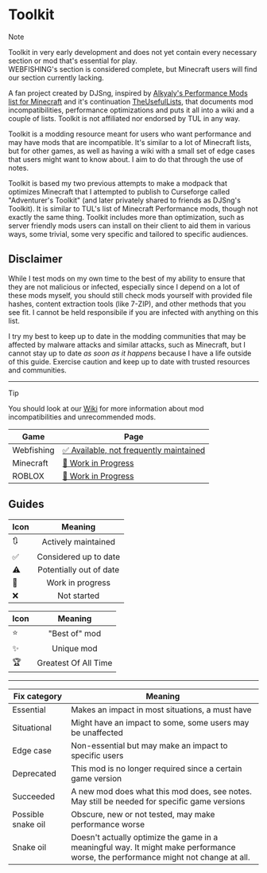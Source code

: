 # Toolkit
> [!NOTE]
> Toolkit in very early development and does not yet contain every necessary section or mod that's essential for play.  
> WEBFISHING's section is considered complete, but Minecraft users will find our section currently lacking.

A fan project created by DJSng, inspired by [Alkyaly's Performance Mods list for Minecraft](https://web.archive.org/web/20211201121958/https://gist.github.com/alkyaly/02830c560d15256855bc529e1e232e88) and it's continuation [TheUsefulLists](https://github.com/TheUsefulLists/UsefulMods), that documents mod incompatibilities, performance optimizations and puts it all into a wiki and a couple of lists. Toolkit is not affiliated nor endorsed by TUL in any way. 

Toolkit is a modding resource meant for users who want performance and may have mods that are incompatible. It's similar to a lot of Minecraft lists, but for other games, as well as having a wiki with a small set of edge cases that users might want to know about. I aim to do that through the use of notes.

Toolkit is based my two previous attempts to make a modpack that optimizes Minecraft that I attempted to publish to Curseforge called "Adventurer's Toolkit" (and later privately shared to friends as DJSng's Toolkit). It is similar to TUL's list of Minecraft Performance mods, though not exactly the same thing. Toolkit includes more than optimization, such as server friendly mods users can install on their client to aid them in various ways, some trivial, some very specific and tailored to specific audiences.

## Disclaimer
While I test mods on my own time to the best of my ability to ensure that they are not malicious or infected, especially since I depend on a lot of these mods myself, you should still check mods yourself with provided file hashes, content extraction tools (like 7-ZIP), and other methods that you see fit. I cannot be held responsibile if you are infected with anything on this list.

I try my best to keep up to date in the modding communities that may be affected by malware attacks and similar attacks, such as Minecraft, but I cannot stay up to date *as soon as it happens* because I have a life outside of this guide. Exercise caution and keep up to date with trusted resources and communities.

***

> [!TIP]
> You should look at our [Wiki](https://github.com/DJSng106/placeholder/wiki) for more information about mod incompatibilities and unrecommended mods.

| Game | Page |
| --- | --- |
| Webfishing | [✅ Available, not frequently maintained](https://github.com/DJSng106/placeholder/tree/webfishing) |
| Minecraft | [🚧 Work in Progress](https://github.com/DJSng106/placeholder/tree/minecraft) |
| ROBLOX | [🚧 Work in Progress](https://github.com/DJSng106/toolkit/tree/roblox) |

## Guides
| Icon | Meaning |
| --- | :---: |
| 🔃 | Actively maintained |
| ✅ | Considered up to date |
| ⚠ | Potentially out of date |
| 🚧 | Work in progress |
| ❌ | Not started |

| Icon | Meaning |
| --- | :---: |
| ⭐ | "Best of" mod |
| ✨ | Unique mod |
| 🏆 | Greatest Of All Time |

***

| Fix category | Meaning |
| --- | --- |
| Essential | Makes an impact in most situations, a must have |
| Situational | Might have an impact to some, some users may be unaffected |
| Edge case | Non-essential but may make an impact to specific users |
| Deprecated | This mod is no longer required since a certain game version |
| Succeeded | A new mod does what this mod does, see notes. May still be needed for specific game versions |
| Possible snake oil | Obscure, new or not tested, may make performance worse |
| Snake oil | Doesn't actually optimize the game in a meaningful way. It might make performance worse, the performance might not change at all. |

 

